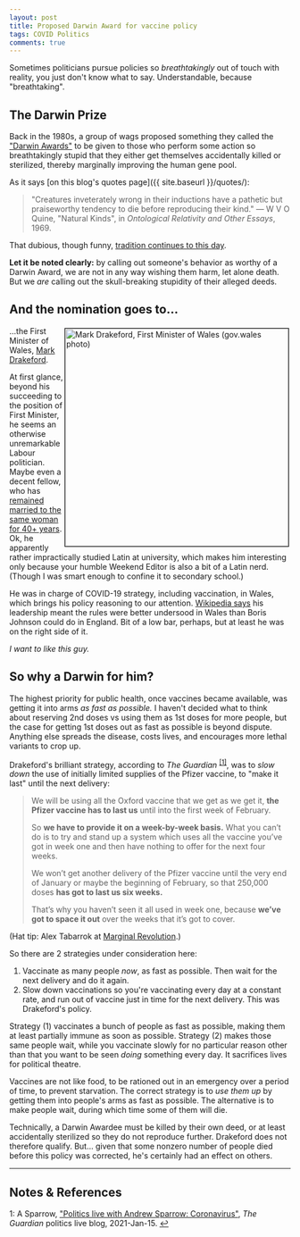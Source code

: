 ```yaml
---
layout: post
title: Proposed Darwin Award for vaccine policy
tags: COVID Politics
comments: true
---
```


Sometimes politicians pursue policies so _breathtakingly_ out of touch with reality, you
just don't know what to say.  Understandable, because "breathtaking".  


## The Darwin Prize  

Back in the 1980s, a group of wags proposed something they called the 
["Darwin Awards"](https://en.wikipedia.org/wiki/Darwin_Awards) to be given to those who
perform some action so breathtakingly stupid that they either get themselves accidentally
killed or sterilized, thereby marginally improving the human gene pool.  

As it says [on this blog's quotes page]({{ site.baseurl }}/quotes/):  
> "Creatures inveterately wrong in their inductions have a pathetic but praiseworthy
> tendency to die before reproducing their kind." &mdash; W V O Quine, "Natural Kinds", 
> in _Ontological Relativity and Other Essays_, 1969.  

That dubious, though funny, [tradition continues to this day](https://darwinawards.com/).  

__Let it be noted clearly:__ by calling out someone's behavior as worthy of a Darwin Award, we are not
in any way wishing them harm, let alone death.  But we _are_ calling out the
skull-breaking stupidity of their alleged deeds.  


## And the nomination goes to&hellip;  

<img src="{{ site.baseurl }}/images/2021-03-30-darwin-award-vaccine-drakeford.jpg"
width="400" height="390" alt="Mark Drakeford, First Minister of Wales (gov.wales photo)" title="Mark Drakeford, First Minister of Wales (gov.wales photo)" style="float: right; margin: 3px 3px 3px 3px; border: 1px solid #000000;"/>
&hellip;the First Minister of Wales,
[Mark Drakeford](https://en.wikipedia.org/wiki/Mark_Drakeford).  

At first glance, beyond his succeeding to the position of First Minister, he seems an
otherwise unremarkable Labour politician.  Maybe even a decent fellow, who has 
[remained married to the same woman for 40+ years](https://en.wikipedia.org/wiki/Mark_Drakeford#First_Minister).
Ok, he apparently rather impractically studied Latin at university, which makes him
interesting only because your humble Weekend Editor is also a bit of a Latin nerd.
(Though I was smart enough to confine it to secondary school.)  

He was in charge of COVID-19 strategy, including vaccination, in Wales, which brings his
policy reasoning to our attention.
[Wikipedia says](https://en.wikipedia.org/wiki/Mark_Drakeford#First_Minister) his
leadership meant the rules were better undersood in Wales than Boris Johnson could do in
England.  Bit of a low bar, perhaps, but at least he was on the right side of it.  

_I want to like this guy._  


## So why a Darwin for him?  

The highest priority for public health, once vaccines became available, was getting it
into arms _as fast as possible._  I haven't decided what to think about reserving 2nd
doses vs using them as 1st doses for more people, but the case for getting 1st doses out
as fast as possible is beyond dispute.  Anything else spreads the disease, costs lives,
and encourages more lethal variants to crop up.  

Drakeford's brilliant strategy, according to _The Guardian_ <sup id="fn1a">[[1]](#fn1)</sup>, was
to _slow down_ the use of initially limited supplies of the Pfizer vaccine, to "make it
last" until the next delivery:  

> We will be using all the Oxford vaccine that we get as we get it, __the Pfizer vaccine has
> to last us__ until into the first week of February.  
>  
> So __we have to provide it on a week-by-week basis.__ What you can’t do is to try and stand
> up a system which uses all the vaccine you’ve got in week one and then have nothing to
> offer for the next four weeks.  
>  
> We won’t get another delivery of the Pfizer vaccine until the very end of January or
> maybe the beginning of February, so that 250,000 doses __has got to last us six weeks.__  
>  
> That’s why you haven’t seen it all used in week one, because __we’ve got to space it out__
> over the weeks that it’s got to cover.  

(Hat tip: Alex Tabarrok at [Marginal Revolution](https://marginalrevolution.com/).)

So there are 2 strategies under consideration here:  
1. Vaccinate as many people _now_, as fast as possible.  Then wait for the next delivery
   and do it again.  
2. Slow down vaccinations so you're vaccinating every day at a constant rate, and run out
   of vaccine just in time for the next delivery.  This was Drakeford's policy.  

Strategy (1) vaccinates a bunch of people as fast as possible, making them at least
partially immune as soon as possible.  Strategy (2) makes those same people wait, while
you vaccinate slowly for no particular reason other than that you want to be seen _doing_
something every day.  It sacrifices lives for political theatre.  

Vaccines are not like food, to be rationed out in an emergency over a period of time, to
prevent starvation.  The correct strategy is to _use them up_ by getting them into
people's arms as fast as possible.  The alternative is to make people wait, during which
time some of them will die.  

Technically, a Darwin Awardee must be killed by their own deed, or at least accidentally
sterilized so they do not reproduce further.  Drakeford does not therefore qualify.
But&hellip; given that some nonzero number of people died before this policy
was corrected, he's certainly had an effect on others.  


---

## Notes &amp; References  

<!--
<sup id="fn1a">[[1]](#fn1)</sup>
<a id="fn1">1</a>: [↩](#fn1a)  
-->

<a id="fn1">1</a>: A Sparrow, ["Politics live with Andrew Sparrow: Coronavirus"](https://www.theguardian.com/politics/live/2021/jan/15/uk-covid-coronavirus-live-news-updates-boris-johnson-vaccines-schools?page=with:block-60019e668f08c2ca166f5f95#block-60019e668f08c2ca166f5f95), _The Guardian_ politics live blog, 2021-Jan-15. [↩](#fn1a)  
